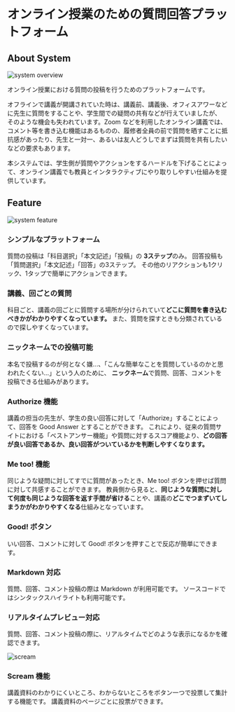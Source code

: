 # オンライン授業のための質問回答プラットフォーム

## About System

![system overview](https://github.com/ws-8/WS-8/wiki/image/screenshot_1.png)

オンライン授業における質問の投稿を行うためのプラットフォームです。

オフラインで講義が開講されていた時は、講義前、講義後、オフィスアワーなどに先生に質問をすることや、学生間での疑問の共有などが行えていましたが、
そのような機会も失われています。Zoom などを利用したオンライン講義では、コメント等を書き込む機能はあるものの、履修者全員の前で質問を晒すことに抵抗感があったり、先生と一対一、あるいは友人どうしでまずは質問を共有したいなどの要求もあります。

本システムでは、学生側が質問やアクションをするハードルを下げることによって、オンライン講義でも教員とインタラクティブにやり取りしやすい仕組みを提供しています。

## Feature

![system feature](https://github.com/ws-8/WS-8/wiki/image/screenshot_2.png)

### シンプルなプラットフォーム

質問の投稿は「科目選択」「本文記述」「投稿」の **3ステップ**のみ。
回答投稿も「質問選択」「本文記述」「回答」の3ステップ。
その他のリアクションも1クリック、1タップで簡単にアクションできます。

### 講義、回ごとの質問

科目ごと、講義の回ごとに質問する場所が分けられていて**どこに質問を書き込むべきかがわかりやすくなっています。**
また、質問を探すときも分類されているので探しやすくなっています。

### ニックネームでの投稿可能

本名で投稿するのが何となく嫌...、「こんな簡単なことを質問しているのかと思われたくない...」という人のために、
**ニックネーム**で質問、回答、コメントを投稿できる仕組みがあります。

### Authorize 機能

講義の担当の先生が、学生の良い回答に対して「Authorize」することによって、回答を Good Answer とすることができます。
これにより、従来の質問サイトにおける「ベストアンサー機能」や質問に対するスコア機能より、**どの回答が良い回答であるか、良い回答がついているかを判断しやすくなります。**

### Me too! 機能

同じような疑問に対してすでに質問があったとき、Me too! ボタンを押せば質問に対して共感することができます。
教員側から見ると、**同じような質問に対して何度も同じような回答を返す手間が省ける**ことや、講義の**どこでつまずいてしまうかがわかりやすくなる**仕組みとなっています。

### Good! ボタン

いい回答、コメントに対して Good! ボタンを押すことで反応が簡単にできます。

### Markdown 対応

質問、回答、コメント投稿の際は Markdown が利用可能です。
ソースコードではシンタックスハイライトも利用可能です。

### リアルタイムプレビュー対応

質問、回答、コメント投稿の際に、リアルタイムでどのような表示になるかを確認できます。

![scream](https://github.com/ws-8/WS-8/wiki/image/screenshot_3.png)

### Scream 機能

講義資料のわかりにくいところ、わからないところをボタン一つで投票して集計する機能です。
講義資料のページごとに投票ができます。
